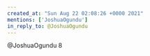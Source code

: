 ```yaml
---
created_at: "Sun Aug 22 02:08:26 +0000 2021"
mentions: ['JoshuaOgundu']
in_reply_to: @JoshuaOgundu
---
```


@JoshuaOgundu 8